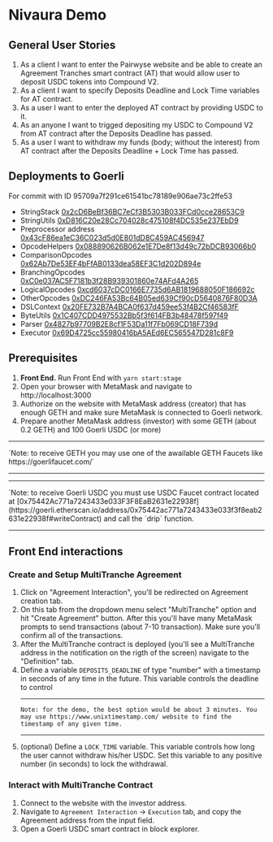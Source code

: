 # Nivaura Demo

## General User Stories

1. As a client I want to enter the Pairwyse website and be able to create an Agreement Tranches smart contract (AT) that would allow user to deposit USDC tokens into Compound V2.
2. As a client I want to specify Deposits Deadline and Lock Time variables for AT contract.
3. As a user I want to enter the deployed AT contract by providing USDC to it.
4. As an anyone I want to trigged depositing my USDC to Compound V2 from AT contract after the Deposits Deadline has passed.
5. As a user I want to withdraw my funds (body; without the interest) from AT contract after the Deposits Deadline + Lock Time has passed.

## Deployments to Goerli

For commit with ID 95709a7f291ce61541bc78189e906ae73c2ffe53

- StringStack [0x2cD6BeBf36BC7eCf3B5303B033FCd0cce28653C9](https://goerli.etherscan.io/address/0x2cD6BeBf36BC7eCf3B5303B033FCd0cce28653C9#code)
- StringUtils [0xD816C20e28Cc704028c475108f4DC535e237EbD9](https://goerli.etherscan.io/address/0xD816C20e28Cc704028c475108f4DC535e237EbD9#code)
- Preprocessor address [0x43cF86ea1eC36C023d5d0E801dD8C459AC456947](https://goerli.etherscan.io/address/0x43cF86ea1eC36C023d5d0E801dD8C459AC456947#code)
- OpcodeHelpers [0x088890626B062e1E7De8f13d49c72bDCB93066b0](https://goerli.etherscan.io/address/0x088890626B062e1E7De8f13d49c72bDCB93066b0#code)
- ComparisonOpcodes [0x62Ab7De53EF4bFfAB0133dea58EF3C1d202D894e](https://goerli.etherscan.io/address/0x62Ab7De53EF4bFfAB0133dea58EF3C1d202D894e#code)
- BranchingOpcodes [0xC0e037AC5F7181b3f28B939301860e74AFd4A265](https://goerli.etherscan.io/address/0xC0e037AC5F7181b3f28B939301860e74AFd4A265#code)
- LogicalOpcodes [0xcd6037cDC0166E7735d6AB1819688050F186692c](https://goerli.etherscan.io/address/0xcd6037cDC0166E7735d6AB1819688050F186692c#code)
- OtherOpcodes [0xDC246FA53Bc64B05ed639Cf90cD5640876F80D3A](https://goerli.etherscan.io/address/0xDC246FA53Bc64B05ed639Cf90cD5640876F80D3A#code)
- DSLContext [0x20FE732B7A4BCA0f637d459ee53f4B2Cf46583fF](https://goerli.etherscan.io/address/0x20FE732B7A4BCA0f637d459ee53f4B2Cf46583fF#code)
- ByteUtils [0x1C407CDD4975532Bb5f3f614FB3b48478f597f49](https://goerli.etherscan.io/address/0x1C407CDD4975532Bb5f3f614FB3b48478f597f49#code)
- Parser [0x4827b97709B2E8cf1F53Da11f7Fb069CD18F739d](https://goerli.etherscan.io/address/0x4827b97709B2E8cf1F53Da11f7Fb069CD18F739d#code)
- Executor [0x69D4725cc55980416bA5AEd6EC565547D281c8F9](https://goerli.etherscan.io/address/0x69D4725cc55980416bA5AEd6EC565547D281c8F9#code)

## Prerequisites

1. **Front End.** Run Front End with `yarn start:stage`
2. Open your browser with MetaMask and navigate to http://localhost:3000
3. Authorize on the website with MetaMask address (creator) that has enough GETH and make sure MetaMask is connected to Goerli network.
4. Prepare another MetaMask address (investor) with some GETH (about 0.2 GETH) and 100 Goerli USDC (or more)

<hr>
`Note: to receive GETH you may use one of the awailable GETH Faucets like https://goerlifaucet.com/`
<hr>
<hr>
`Note: to receive Goerli USDC you must use USDC Faucet contract located at [0x75442Ac771a7243433e033F3F8EaB2631e22938f](https://goerli.etherscan.io/address/0x75442ac771a7243433e033f3f8eab2631e22938f#writeContract) and call the `drip` function.
<hr>

## Front End interactions

### Create and Setup MultiTranche Agreement

1. Click on "Agreement Interaction", you'll be redirected on Agreement creation tab.
2. On this tab from the dropdown menu select "MultiTranche" option and hit "Create Agreement" button. After this you'll have many MetaMask prompts to send transactions (about 7-10 transaction). Make sure you'll confirm all of the transactions.
3. After the MultiTranche contract is deployed (you'll see a MultiTranche address in the notification on the rigth of the screen) navigate to the "Definition" tab.
4. Define a variable `DEPOSITS_DEADLINE` of type "number" with a timestamp in seconds of any time in the future. This variable controls the deadline to control <hr>
   `Note: for the demo, the best option would be about 3 minutes. You may use https://www.unixtimestamp.com/ website to find the timestamp of any given time.`
   <hr>
5. (optional) Define a `LOCK_TIME` variable. This variable controls how long the user cannot withdraw his/her USDC. Set this variable to any positive number (in seconds) to lock the withdrawal.

### Interact with MultiTranche Contract

1. Connect to the website with the investor address.
2. Navigate to `Agreement Interaction` -> `Execution` tab, and copy the Agreement address from the input field.
3. Open a Goerli USDC smart contract in block explorer.
